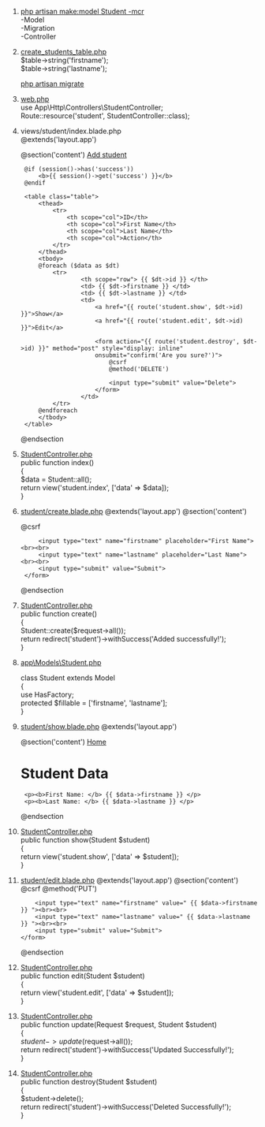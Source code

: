 1. <u>php artisan make:model Student -mcr</u>\
    -Model\
    -Migration\
    -Controller

2. <u> create_students_table.php </u>\
    $table->string('firstname');\
    $table->string('lastname');

    <u>php artisan migrate</u>

3. <u> web.php </u>\
    use App\Http\Controllers\StudentController;\
    Route::resource('student', StudentController::class);

4. views/student/index.blade.php\
    @extends('layout.app')

    @section('content')
        <a href="{{ route('student.create') }}">Add student</a>

        @if (session()->has('success'))
            <b>{{ session()->get('success') }}</b>
        @endif

        <table class="table">
            <thead>
                <tr>
                    <th scope="col">ID</th>
                    <th scope="col">First Name</th>
                    <th scope="col">Last Name</th>
                    <th scope="col">Action</th>
                </tr>
            </thead>
            <tbody>
            @foreach ($data as $dt)
                <tr>
                        <th scope="row"> {{ $dt->id }} </th>
                        <td> {{ $dt->firstname }} </td>
                        <td> {{ $dt->lastname }} </td>
                        <td>
                            <a href="{{ route('student.show', $dt->id) }}">Show</a>
                            <a href="{{ route('student.edit', $dt->id) }}">Edit</a>

                            <form action="{{ route('student.destroy', $dt->id) }}" method="post" style="display: inline"
                            onsubmit="confirm('Are you sure?')">
                                @csrf
                                @method('DELETE')

                                <input type="submit" value="Delete">
                            </form>
                        </td>
                </tr>
            @endforeach
            </tbody>
        </table>
    @endsection


5. <u> StudentController.php</u>\
    public function index()\
    {\
        $data = Student::all();\
        return view('student.index', ['data' => $data]);\
    }

6. <u>student/create.blade.php</u>
    @extends('layout.app')
    @section('content')
        <form action="{{route('student.store')}}" method="post">
            @csrf

            <input type="text" name="firstname" placeholder="First Name"><br><br>
            <input type="text" name="lastname" placeholder="Last Name"><br><br>
            <input type="submit" value="Submit">
        </form>
    @endsection

7. <u> StudentController.php</u>\
    public function create()\
    {\
        Student::create($request->all());\
        return redirect('student')->withSuccess('Added successfully!');\
    }

8. <u>app\Models\Student.php</u>

    class Student extends Model\
    {\
        use HasFactory;\
        protected $fillable = ['firstname', 'lastname'];\
    }

9. <u>student/show.blade.php</u>
    @extends('layout.app')

    @section('content')
        <a href="{{ route('student.index') }}">Home</a>
        <h1>Student Data</h1>

        <p><b>First Name: </b> {{ $data->firstname }} </p>
        <p><b>Last Name: </b> {{ $data->lastname }} </p>
    @endsection


10. <u> StudentController.php</u>\
    public function show(Student $student)\
        {\
            return view('student.show', ['data' => $student]);\
        }

11. <u>student/edit.blade.php</u>
    @extends('layout.app')
    @section('content')
        <form action="{{ route('student.update', $data->id) }}" method="post">
            @csrf
            @method('PUT')

            <input type="text" name="firstname" value=" {{ $data->firstname }} "><br><br>
            <input type="text" name="lastname" value=" {{ $data->lastname }} "><br><br>
            <input type="submit" value="Submit">
        </form>
    @endsection


12. <u> StudentController.php</u>\
    public function edit(Student $student)\
    {\
        return view('student.edit', ['data' => $student]);\
    }

13. <u> StudentController.php</u>\
    public function update(Request $request, Student $student)\
    {\
        $student->update($request->all());\
        return redirect('student')->withSuccess('Updated Successfully!');\
    }

14. <u> StudentController.php</u>\
    public function destroy(Student $student)\
    {\
        $student->delete();\
        return redirect('student')->withSuccess('Deleted Successfully!');\
    }


